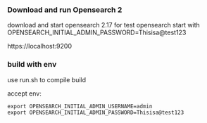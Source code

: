 ### Download and run Opensearch 2
download and start opensearch 2.17 for test
opensearch start with
OPENSEARCH_INITIAL_ADMIN_PASSWORD=Thisisa@test123

https://localhost:9200


### build with env
use run.sh to compile 
build


accept env:
```set
export OPENSEARCH_INITIAL_ADMIN_USERNAME=admin
export OPENSEARCH_INITIAL_ADMIN_PASSWORD=Thisisa@test123
```
